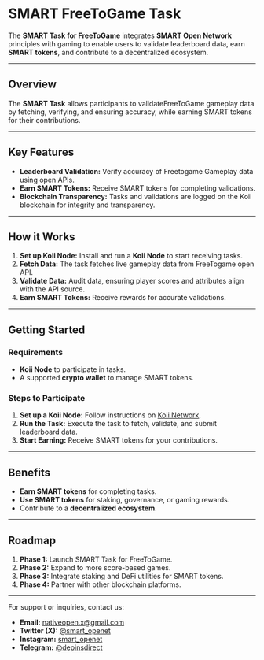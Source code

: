 # SMART FreeToGame Task

The **SMART Task for FreeToGame** integrates **SMART Open Network** principles with gaming to enable users to validate leaderboard data, earn **SMART tokens**, and contribute to a decentralized ecosystem.

---

## Overview

The **SMART Task** allows participants to validateFreeToGame gameplay data by fetching, verifying, and ensuring accuracy, while earning SMART tokens for their contributions.

---

## Key Features

- **Leaderboard Validation:** Verify accuracy of Freetogame Gameplay data using open APIs.
- **Earn SMART Tokens:** Receive SMART tokens for completing validations.
- **Blockchain Transparency:** Tasks and validations are logged on the Koii blockchain for integrity and transparency.

---

## How it Works

1. **Set up Koii Node:** Install and run a **Koii Node** to start receiving tasks.
2. **Fetch Data:** The task fetches live gameplay data from FreeTogame open API.
3. **Validate Data:** Audit data, ensuring player scores and attributes align with the API source.
4. **Earn SMART Tokens:** Receive rewards for accurate validations.

---

## Getting Started

### Requirements

- **Koii Node** to participate in tasks.
- A supported **crypto wallet** to manage SMART tokens.

### Steps to Participate

1. **Set up a Koii Node:** Follow instructions on [Koii Network](https://koii.network/).
2. **Run the Task:** Execute the task to fetch, validate, and submit leaderboard data.
3. **Start Earning:** Receive SMART tokens for your contributions.

---

## Benefits

- **Earn SMART tokens** for completing tasks.
- **Use SMART tokens** for staking, governance, or gaming rewards.
- Contribute to a **decentralized ecosystem**.

---

## Roadmap

1. **Phase 1:** Launch SMART Task for FreeToGame.
2. **Phase 2:** Expand to more score-based games.
3. **Phase 3:** Integrate staking and DeFi utilities for SMART tokens.
4. **Phase 4:** Partner with other blockchain platforms.

---

For support or inquiries, contact us:

- **Email:** nativeopen.x@gmail.com
- **Twitter (X):** [@smart_openet](https://twitter.com/smart_openet)
- **Instagram:** [smart_openet](https://www.instagram.com/smart_openet)
- **Telegram:** [@depinsdirect](https://t.me/depinsdirect)
